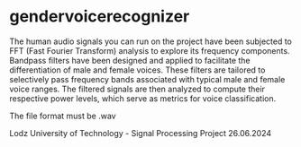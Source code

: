 # gendervoicerecognizer
The human audio signals you can run on the project have been subjected to FFT (Fast  Fourier Transform) analysis to explore its frequency components.
Bandpass filters have been designed and applied to facilitate the differentiation of male and female voices. These filters are tailored to selectively pass frequency bands associated with typical male and female voice ranges. The filtered signals  are then analyzed to compute their respective power levels, which serve as metrics 
for voice classification.

The file format must be .wav

Lodz University of Technology - Signal Processing Project
26.06.2024
